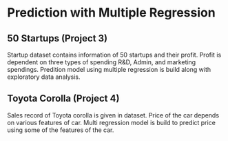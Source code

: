 # Prediction with Multiple Regression

## 50 Startups (Project 3)

Startup dataset contains information of 50 startups and their profit. Profit is dependent on three types of spending R&D, Admin, and marketing spendings.
Predition model using multiple regression is build along with exploratory data analysis.


## Toyota Corolla (Project 4)

Sales record of Toyota corolla is given in dataset. Price of the car depends on various features of car. Multi regression model is build to predict price using some of the features of the car.
